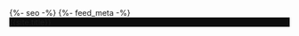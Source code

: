 
<head>
  <meta charset="utf-8">
  <meta http-equiv="X-UA-Compatible" content="IE=edge">
  <meta name="viewport" content="width=device-width, initial-scale=1">
  {%- seo -%}
  <link rel="stylesheet" href="{{ "/main.css" }}">
  {%- feed_meta -%}
</head>

<nav class="navbar navbar-expand-lg navbar-dark bg-dark" style="background-color: #0d0d0d !important;">
  <div class="container-fluid">
    <a class="navbar-brand" href="/">
      {{site.title}}
    </a>
  </div>
</nav>